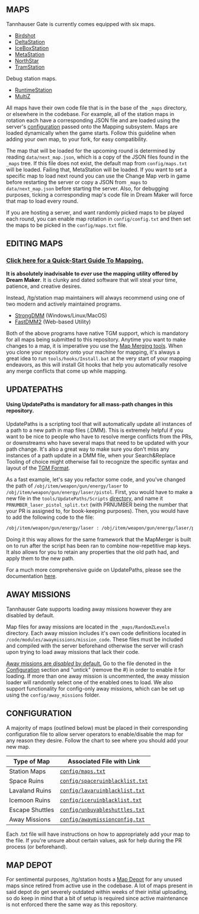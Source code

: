 ## MAPS

Tannhauser Gate is currently comes equipped with six maps.

* [Birdshot](https://tgstation13.org/wiki/Birdshot)
* [DeltaStation](https://tgstation13.org/wiki/DeltaStation)
* [IceBoxStation](https://tgstation13.org/wiki/IceboxStation)
* [MetaStation](https://tgstation13.org/wiki/MetaStation)
* [NorthStar](https://tgstation13.org/wiki/The_North_Star)
* [TramStation](https://tgstation13.org/wiki/Tramstation)

Debug station maps.
* [RuntimeStation](https://tgstation13.org/wiki/RuntimeStation)
* [MultiZ](https://tgstation13.org/wiki/MultiZ)

All maps have their own code file that is in the base of the `_maps` directory, or elsewhere in the codebase. For example, all of the station maps in rotation each have a corresponding JSON file and are loaded using the server's [configuration](#configuration) passed onto the Mapping subsystem. Maps are loaded dynamically when the game starts. Follow this guideline when adding your own map, to your fork, for easy compatibility.

The map that will be loaded for the upcoming round is determined by reading `data/next_map.json`, which is a copy of the JSON files found in the `_maps` tree. If this file does not exist, the default map from `config/maps.txt` will be loaded. Failing that, MetaStation will be loaded. If you want to set a specific map to load next round you can use the Change Map verb in game before restarting the server or copy a JSON from `_maps` to `data/next_map.json` before starting the server. Also, for debugging purposes, ticking a corresponding map's code file in Dream Maker will force that map to load every round.

If you are hosting a server, and want randomly picked maps to be played each round, you can enable map rotation in `config/config.txt` and then set the maps to be picked in the `config/maps.txt` file.

## EDITING MAPS

### [Click here for a Quick-Start Guide To Mapping.](https://hackmd.io/@tgstation/SyVma0dS5)

<b>It is absolutely inadvisable to <i>ever</i> use the mapping utility offered by Dream Maker</b>. It is clunky and dated software that will steal your time, patience, and creative desires.

Instead, /tg/station map maintainers will always recommend using one of two modern and actively maintained programs.
* [StrongDMM](https://github.com/SpaiR/StrongDMM) (Windows/Linux/MacOS)
* [FastDMM2](https://github.com/monster860/FastDMM2) (Web-based Utility)

Both of the above programs have native TGM support, which is mandatory for all maps being submitted to this repository. Anytime you want to make changes to a map, it is imperative you use the [Map Merging tools](https://tgstation13.org/wiki/Map_Merger). When you clone your repository onto your machine for mapping, it's always a great idea to run `tools/hooks/Install.bat` at the very start of your mapping endeavors, as this will install Git hooks that help you automatically resolve any merge conflicts that come up while mapping.

## UPDATEPATHS

#### Using UpdatePaths is mandatory for all mass-path changes in this repository.

UpdatePaths is a scripting tool that will automatically update all instances of a path to a new path in map files (.DMM). This is extremely helpful if you want to be nice to people who have to resolve merge conflicts from the PRs, or downstreams who have several maps that need to be updated with your path change. It's also a great way to make sure you don't miss any instances of a path update in a DMM file, when your Search&Replace Tooling of choice might otherwise fail to recognize the specific syntax and layout of the [TGM Format](https://hackmd.io/@tgstation/ry4-gbKH5#TGM-Format).

As a fast example, let's say you refactor some code, and you've changed the path of `/obj/item/weapon/gun/energy/laser` to `/obj/item/weapon/gun/energy/laser/pistol`. First, you would have to make a new file in the `tools/UpdatePaths/Scripts` [directory](https://github.com/tgstation/tgstation/tree/master/tools/UpdatePaths/Scripts), and name it `PRNUMBER_laser_pistol_split.txt` (with PRNUMBER being the number that your PR is assigned to, for book-keeping purposes). Then, you would have to add the following code to the file:


```txt
/obj/item/weapon/gun/energy/laser : /obj/item/weapon/gun/energy/laser/pistol{@OLD}
```

Doing it this way allows for the same framework that the MapMerger is built on to run after the script has been ran to combine now-repetitive map keys. It also allows for you to retain any properties that the old path had, and apply them to the new path.

For a much more comprehensive guide on UpdatePaths, please see the documentation [here](https://github.com/tgstation/tgstation/blob/master/tools/UpdatePaths/readme.md).

## AWAY MISSIONS

Tannhauser Gate supports loading away missions however they are disabled by default.

Map files for away missions are located in the `_maps/RandomZLevels` directory. Each away mission includes it's own code definitions located in `/code/modules/awaymissions/mission_code`. These files must be included and compiled with the server beforehand otherwise the server will crash upon trying to load away missions that lack their code.

<ins>Away missions are _disabled_ by default.</ins> Go to the file denoted in the [Configuration](#configuration) section and "untick" (remove the #) in order to enable it for loading. If more than one away mission is uncommented, the away mission loader will randomly select one of the enabled ones to load. We also support functionality for config-only away missions, which can be set up using the `config/away_missions` folder.

## CONFIGURATION

A majority of maps (outlined below) must be placed in their corresponding configuration file to allow server operators to enable/disable the map for any reason they desire. Follow the chart to see where you should add your new map.

| Type of Map | Associated File with Link |
| ----------- | ----------- |
| Station Maps | [`config/maps.txt`](https://github.com/tgstation/tgstation/blob/master/config/maps.txt) |
| Space Ruins | [`config/spaceruinblacklist.txt`](https://github.com/tgstation/tgstation/blob/master/config/spaceruinblacklist.txt) |
| Lavaland Ruins | [`config/lavaruinblacklist.txt`](https://github.com/tgstation/tgstation/blob/master/config/lavaruinblacklist.txt) |
| Icemoon Ruins | [`config/iceruinblacklist.txt`](https://github.com/tgstation/tgstation/blob/master/config/iceruinblacklist.txt) |
| Escape Shuttles |  [`config/unbuyableshuttles.txt`](https://github.com/tgstation/tgstation/blob/master/config/unbuyableshuttles.txt) |
| Away Missions | [`config/awaymissionconfig.txt`](https://github.com/tgstation/tgstation/blob/master/config/awaymissionconfig.txt) |

Each .txt file will have instructions on how to appropriately add your map to the file. If you're unsure about certain values, ask for help during the PR process (or beforehand).

## MAP DEPOT

For sentimental purposes, /tg/station hosts a [Map Depot](https://github.com/tgstation/map_depot) for any unused maps since retired from active use in the codebase. A lot of maps present in said depot do get severely outdated within weeks of their initial uploading, so do keep in mind that a bit of setup is required since active maintenance is not enforced there the same way as this repository.
